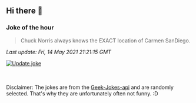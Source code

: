 ## Hi there 👋

### Joke of the hour
<!-- joke -->
>Chuck Norris always knows the EXACT location of Carmen SanDiego.
<!-- /joke -->

*Last update: Fri, 14 May 2021 21:21:15 GMT*

[![Update joke](https://github.com/nclskfm/nclskfm/actions/workflows/joke.yml/badge.svg)](https://github.com/nclskfm/nclskfm/actions/workflows/joke.yml)

<br><br>
Disclaimer: The jokes are from the [Geek-Jokes-api](https://github.com/sameerkumar18/geek-joke-api) and are randomly selected. That's why they are unfortunately often not funny. :D
